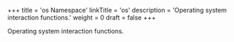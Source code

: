 +++
title = 'os Namespace'
linkTitle = 'os'
description = 'Operating system interaction functions.'
weight = 0
draft = false
+++

Operating system interaction functions.
